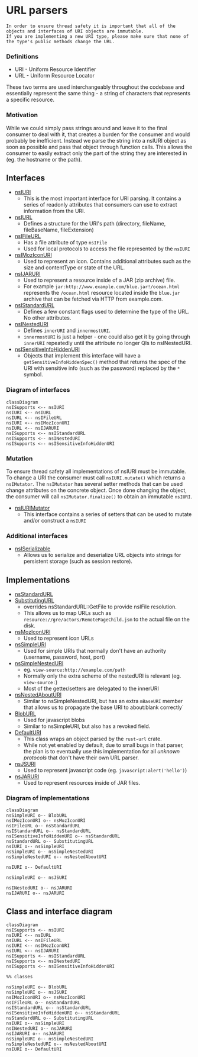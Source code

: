 # URL parsers

```{warning}
In order to ensure thread safety it is important that all of the objects and interfaces of URI objects are immutable.
If you are implementing a new URI type, please make sure that none of the type's public methods change the URL.
```

###  Definitions
- URI - Uniform Resource Identifier
- URL - Uniform Resource Locator

These two terms are used interchangeably throughout the codebase and essentially represent the same thing - a string of characters that represents a specific resource.

### Motivation

While we could simply pass strings around and leave it to the final consumer to deal with it, that creates a burden for the consumer and would probably be inefficient. Instead we parse the string into a nsIURI object as soon as possible and pass that object through function calls. This allows the consumer to easily extract only the part of the string they are interested in (eg. the hostname or the path).

## Interfaces
- [nsIURI](https://searchfox.org/mozilla-central/source/netwerk/base/nsIURI.idl)
    - This is the most important interface for URI parsing. It contains a series of readonly attributes that consumers can use to extract information from the URI.
- [nsIURL](https://searchfox.org/mozilla-central/source/netwerk/base/nsIURL.idl)
    - Defines a structure for the URI's path (directory, fileName, fileBaseName, fileExtension)
- [nsIFileURL](https://searchfox.org/mozilla-central/source/netwerk/base/nsIFileURL.idl)
    - Has a file attribute of type `nsIFile`
    - Used for local protocols to access the file represented by the `nsIURI`
- [nsIMozIconURI](https://searchfox.org/mozilla-central/source/image/nsIIconURI.idl)
    - Used to represent an icon. Contains additional attributes such as the size and contentType or state of the URL.
- [nsIJARURI](https://searchfox.org/mozilla-central/source/modules/libjar/nsIJARURI.idl)
    - Used to represent a resource inside of a JAR (zip archive) file.
    - For example `jar:http://www.example.com/blue.jar!/ocean.html` represents the `/ocean.html` resource located inside the `blue.jar` archive that can be fetched via HTTP from example.com.
- [nsIStandardURL](https://searchfox.org/mozilla-central/source/netwerk/base/nsIStandardURL.idl)
    - Defines a few constant flags used to determine the type of the URL. No other attributes.
- [nsINestedURI](https://searchfox.org/mozilla-central/source/netwerk/base/nsINestedURI.idl)
    - Defines `innerURI` and `innermostURI`.
    - `innermostURI` is just a helper - one could also get it by going through `innerURI` repeatedly until the attribute no longer QIs to nsINestedURI.
- [nsISensitiveInfoHiddenURI](https://searchfox.org/mozilla-central/source/netwerk/base/nsISensitiveInfoHiddenURI.idl)
    - Objects that implement this interface will have a `getSensitiveInfoHiddenSpec()` method that returns the spec of the URI with sensitive info (such as the password) replaced by the `*` symbol.

### Diagram of interfaces
```{mermaid}
classDiagram
nsISupports <-- nsIURI
nsIURI <-- nsIURL
nsIURL <-- nsIFileURL
nsIURI <-- nsIMozIconURI
nsIURL <-- nsIJARURI
nsISupports <-- nsIStandardURL
nsISupports <-- nsINestedURI
nsISupports <-- nsISensitiveInfoHiddenURI
```

### Mutation

To ensure thread safety all implementations of nsIURI must be immutable.
To change a URI the consumer must call `nsIURI.mutate()` which returns a `nsIMutator`. The `nsIMutator` has several setter methods that can be used change attributes on the concrete object. Once done changing the object, the consumer will call `nsIMutator.finalize()` to obtain an immutable `nsIURI`.

- [nsIURIMutator](https://searchfox.org/mozilla-central/source/netwerk/base/nsIURIMutator.idl)
    - This interface contains a series of setters that can be used to mutate and/or construct a `nsIURI`


### Additional interfaces

- [nsISerializable](https://searchfox.org/mozilla-central/source/xpcom/ds/nsISerializable.idl)
    - Allows us to serialize and deserialize URL objects into strings for persistent storage (such as session restore).

## Implementations
- [nsStandardURL](https://searchfox.org/mozilla-central/source/netwerk/base/nsStandardURL.h)
- [SubstitutingURL](https://searchfox.org/mozilla-central/source/netwerk/protocol/res/SubstitutingURL.h)
    - overrides nsStandardURL::GetFile to provide nsIFile resolution.
    - This allows us to map URLs such as `resource://gre/actors/RemotePageChild.jsm` to the actual file on the disk.
- [nsMozIconURI](https://searchfox.org/mozilla-central/source/image/decoders/icon/nsIconURI.h)
    - Used to represent icon URLs
- [nsSimpleURI](https://searchfox.org/mozilla-central/source/netwerk/base/nsSimpleURI.h)
    - Used for simple URIs that normally don't have an authority (username, password, host, port)
- [nsSimpleNestedURI](https://searchfox.org/mozilla-central/source/netwerk/base/nsSimpleNestedURI.h)
    - eg. `view-source:http://example.com/path`
    - Normally only the extra scheme of the nestedURI is relevant (eg. `view-source:`)
    - Most of the getter/setters are delegated to the innerURI
- [nsNestedAboutURI](https://searchfox.org/mozilla-central/source/netwerk/protocol/about/nsAboutProtocolHandler.h)
    - Similar to nsSimpleNestedURI, but has an extra `mBaseURI` member that allows us to propagate the base URI to about:blank correctly`
- [BlobURL](https://searchfox.org/mozilla-central/source/dom/file/uri/BlobURL.h)
    - Used for javascript blobs
    - Similar to nsSimpleURI, but also has a revoked field.
- [DefaultURI](https://searchfox.org/mozilla-central/source/netwerk/base/DefaultURI.h)
    - This class wraps an object parsed by the `rust-url` crate.
    - While not yet enabled by default, due to small bugs in that parser, the plan is to eventually use this implementation for all _unknown protocols_ that don't have their own URL parser.
- [nsJSURI](https://searchfox.org/mozilla-central/source/dom/jsurl/nsJSProtocolHandler.h)
    - Used to represent javascript code (eg. `javascript:alert('hello')`)
- [nsJARURI](https://searchfox.org/mozilla-central/source/modules/libjar/nsJARURI.h)
    - Used to represent resources inside of JAR files.

### Diagram of implementations

```{mermaid}
classDiagram
nsSimpleURI o-- BlobURL
nsIMozIconURI o-- nsMozIconURI
nsIFileURL o-- nsStandardURL
nsIStandardURL o-- nsStandardURL
nsISensitiveInfoHiddenURI o-- nsStandardURL
nsStandardURL o-- SubstitutingURL
nsIURI o-- nsSimpleURI
nsSimpleURI o-- nsSimpleNestedURI
nsSimpleNestedURI o-- nsNestedAboutURI

nsIURI o-- DefaultURI

nsSimpleURI o-- nsJSURI

nsINestedURI o-- nsJARURI
nsIJARURI o-- nsJARURI
```

## Class and interface diagram

```{mermaid}
classDiagram
nsISupports <-- nsIURI
nsIURI <-- nsIURL
nsIURL <-- nsIFileURL
nsIURI <-- nsIMozIconURI
nsIURL <-- nsIJARURI
nsISupports <-- nsIStandardURL
nsISupports <-- nsINestedURI
nsISupports <-- nsISensitiveInfoHiddenURI

%% classes

nsSimpleURI o-- BlobURL
nsSimpleURI o-- nsJSURI
nsIMozIconURI o-- nsMozIconURI
nsIFileURL o-- nsStandardURL
nsIStandardURL o-- nsStandardURL
nsISensitiveInfoHiddenURI o-- nsStandardURL
nsStandardURL o-- SubstitutingURL
nsIURI o-- nsSimpleURI
nsINestedURI o-- nsJARURI
nsIJARURI o-- nsJARURI
nsSimpleURI o-- nsSimpleNestedURI
nsSimpleNestedURI o-- nsNestedAboutURI
nsIURI o-- DefaultURI

```
